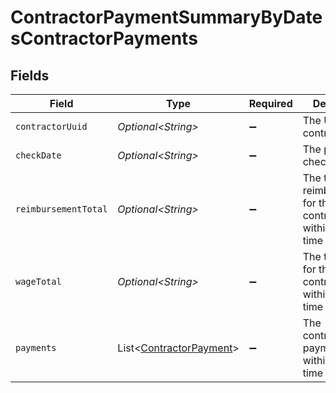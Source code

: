 # ContractorPaymentSummaryByDatesContractorPayments


## Fields

| Field                                                                    | Type                                                                     | Required                                                                 | Description                                                              |
| ------------------------------------------------------------------------ | ------------------------------------------------------------------------ | ------------------------------------------------------------------------ | ------------------------------------------------------------------------ |
| `contractorUuid`                                                         | *Optional\<String>*                                                      | :heavy_minus_sign:                                                       | The UUID of the contractor.                                              |
| `checkDate`                                                              | *Optional\<String>*                                                      | :heavy_minus_sign:                                                       | The payment check date.                                                  |
| `reimbursementTotal`                                                     | *Optional\<String>*                                                      | :heavy_minus_sign:                                                       | The total reimbursements for the contractor within a given time period.  |
| `wageTotal`                                                              | *Optional\<String>*                                                      | :heavy_minus_sign:                                                       | The total wages for the contractor within a given time period.           |
| `payments`                                                               | List\<[ContractorPayment](../../models/components/ContractorPayment.md)> | :heavy_minus_sign:                                                       | The contractor’s payments within a given time period.<br/>               |